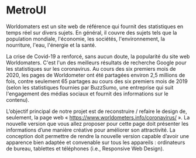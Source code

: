 # MetroUI
Worldomaters est un site web de référence qui fournit des statistiques en temps réel sur divers sujets. En général, il couvre des sujets tels que la population mondiale, l'économie, les sociétés, l'environnement, la nourriture, l'eau, l'énergie et la santé.

La crise de Covid-19 a renforcé, sans aucun doute, la popularité du site web Worldomaters. C'est l'un des meilleurs résultats de recherche Google pour les statistiques sur les coronavirus. Au cours des six premiers mois de 2020, les pages de Worldometer ont été partagées environ 2,5 millions de fois, contre seulement 65 partages au cours des six premiers mois de 2019 (selon les statistiques fournies par BuzzSumo, une entreprise qui suit l'engagement des médias sociaux et fournit des informations sur le contenu).

L’objectif principal de notre projet est de reconstruire / refaire le design de, seulement, la page web « https://www.worldometers.info/coronavirus/ ». La nouvelle version que vous allez proposer pour cette page doit présenter les informations d’une manière créative pour améliorer son attractivité. La conception doit permettre de rendre la nouvelle version capable d’avoir une apparence bien adaptée et convenable sur tous les appareils : ordinateurs de bureau, tablettes et téléphones (i.e., Responsive Web Design).
